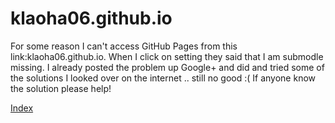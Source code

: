 klaoha06.github.io
==================

For some reason I can't access GitHub Pages from this link:klaoha06.github.io. When I click on setting they said that I am submodle missing. I already posted the problem up Google+ and did and tried some of the solutions I looked over on the internet .. still no good :( If anyone know the solution please help!

[Index](index.html)
